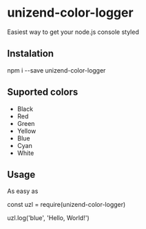 # unizend-color-logger
Easiest way to get your node.js console styled

## Instalation

  npm i --save unizend-color-logger

## Suported colors

* Black
* Red
* Green
* Yellow
* Blue
* Cyan
* White

## Usage

As easy as

  const uzl = require(unizend-color-logger)

  uzl.log('blue', 'Hello, World!')
